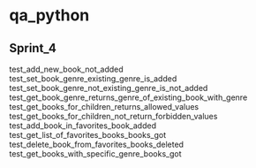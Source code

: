 # qa_python
## Sprint_4

test_add_new_book_not_added
test_set_book_genre_existing_genre_is_added
test_set_book_genre_not_existing_genre_is_not_added
test_get_book_genre_returns_genre_of_existing_book_with_genre
test_get_books_for_children_returns_allowed_values
test_get_books_for_children_not_return_forbidden_values
test_add_book_in_favorites_book_added
test_get_list_of_favorites_books_books_got
test_delete_book_from_favorites_books_deleted
test_get_books_with_specific_genre_books_got

